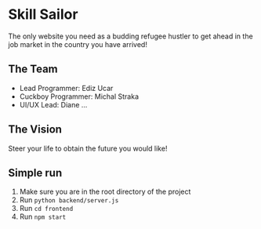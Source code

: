 # Skill Sailor
The only website you need as a budding refugee hustler to get ahead in the job market in the country you have arrived!


## The Team
- Lead Programmer: Ediz Ucar
- Cuckboy Programmer: Michal Straka
- UI/UX Lead: Diane ...

## The Vision
Steer your life to obtain the future you would like!

## Simple run
1. Make sure you are in the root directory of the project
2. Run `python backend/server.js`
3. Run `cd frontend`
4. Run `npm start`